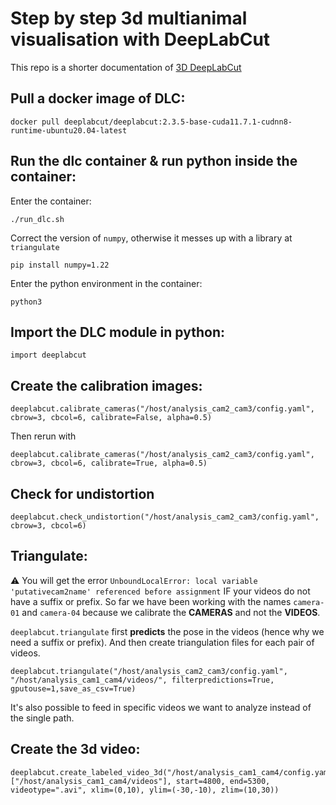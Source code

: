 # Step by step 3d multianimal visualisation with DeepLabCut

This repo is a shorter documentation of [3D DeepLabCut](https://deeplabcut.github.io/DeepLabCut/docs/Overviewof3D.html)

## Pull a docker image of DLC:

```
docker pull deeplabcut/deeplabcut:2.3.5-base-cuda11.7.1-cudnn8-runtime-ubuntu20.04-latest 
```

## Run the dlc container & run python inside the container:

Enter the container:

```
./run_dlc.sh
```

Correct the version of `numpy`, otherwise it messes up with a library at `triangulate`

```
pip install numpy=1.22
```

Enter the python environment in the container:

```
python3
```

## Import the DLC module in python:

``` 
import deeplabcut
```

## Create the calibration images:

```
deeplabcut.calibrate_cameras("/host/analysis_cam2_cam3/config.yaml", cbrow=3, cbcol=6, calibrate=False, alpha=0.5)
```

Then rerun with

```
deeplabcut.calibrate_cameras("/host/analysis_cam2_cam3/config.yaml", cbrow=3, cbcol=6, calibrate=True, alpha=0.5)
```

## Check for undistortion

```
deeplabcut.check_undistortion("/host/analysis_cam2_cam3/config.yaml", cbrow=3, cbcol=6)
```

## Triangulate:

:warning: You will get the error `UnboundLocalError: local variable 'putativecam2name' referenced before assignment` IF your videos do not have a suffix or prefix.
So far we have been working with the names `camera-01` and `camera-04` because we calibrate the **CAMERAS** and not the **VIDEOS**.

`deeplabcut.triangulate` first **predicts** the pose in the videos (hence why we need a suffix or prefix). And then create triangulation files for each pair of videos.

```
deeplabcut.triangulate("/host/analysis_cam2_cam3/config.yaml", "/host/analysis_cam1_cam4/videos/", filterpredictions=True, gputouse=1,save_as_csv=True)
```

It's also possible to feed in specific videos we want to analyze instead of the single path.

## Create the 3d video:

```
deeplabcut.create_labeled_video_3d("/host/analysis_cam1_cam4/config.yaml", ["/host/analysis_cam1_cam4/videos"], start=4800, end=5300, videotype=".avi", xlim=(0,10), ylim=(-30,-10), zlim=(10,30))
```

